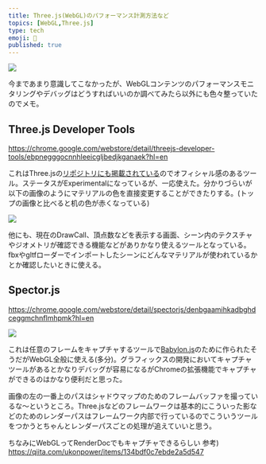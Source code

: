 ```yaml
---
title: Three.js(WebGL)のパフォーマンス計測方法など
topics: [WebGL,Three.js] 
type: tech
emoji: 💛
published: true
---
```


![](https://paper-attachments.dropbox.com/s_051486872875E3ED94037AEC88DB9C5A69FAA348E197C621BCEB05084CB2A532_1593163062849_2020-06-26_17-57-22.png)


今まであまり意識してこなかったが、WebGLコンテンツのパフォーマンスモニタリングやデバッグはどうすればいいのか調べてみたら以外にも色々整っていたのでメモ。

## Three.js Developer Tools

https://chrome.google.com/webstore/detail/threejs-developer-tools/ebpnegggocnnhleeicgljbedjkganaek?hl=en

これはThree.jsの[リポジトリにも掲載されている](https://github.com/threejs/three-devtools)のでオフィシャル感のあるツール。ステータスがExperimentalになっているが、一応使えた。分かりづらいが以下の画像のようにマテリアルの色を直接変更することができたりする。(トップの画像と比べると机の色が赤くなっている)


![](https://paper-attachments.dropbox.com/s_051486872875E3ED94037AEC88DB9C5A69FAA348E197C621BCEB05084CB2A532_1593163332719_2020-06-26_18-01-58.png)


他にも、現在のDrawCall、頂点数などを表示する画面、シーン内のテクスチャやジオメトリが確認できる機能などがありかなり使えるツールとなっている。fbxやgltfローダーでインポートしたシーンにどんなマテリアルが使われているかとか確認したいときに使える。


## Spector.js

https://chrome.google.com/webstore/detail/spectorjs/denbgaamihkadbghdceggmchnflmhpmk?hl=en

![](https://paper-attachments.dropbox.com/s_051486872875E3ED94037AEC88DB9C5A69FAA348E197C621BCEB05084CB2A532_1593163788264_2020-06-26_18-03-40.png)


これは任意のフレームをキャプチャするツールで[Babylon.js](https://github.com/BabylonJS/Babylon.js)のために作られたそうだがWebGL全般に使える(多分)。グラフィックスの開発においてキャプチャツールがあるとかなりデバッグが容易になるがChromeの拡張機能でキャプチャができるのはかなり便利だと思った。

画像の左の一番上のパスはシャドウマップのためのフレームバッファを撮っているな～というところ。Three.jsなどのフレームワークは基本的にこういった影などのためのレンダーパスはフレームワーク内部で行っているのでこういうツールをつかうとちゃんとレンダーパスごとの処理が追えていいと思う。

ちなみにWebGLってRenderDocでもキャプチャできるらしい
参考) https://qiita.com/ukonpower/items/134bdf0c7ebde2a5d547


